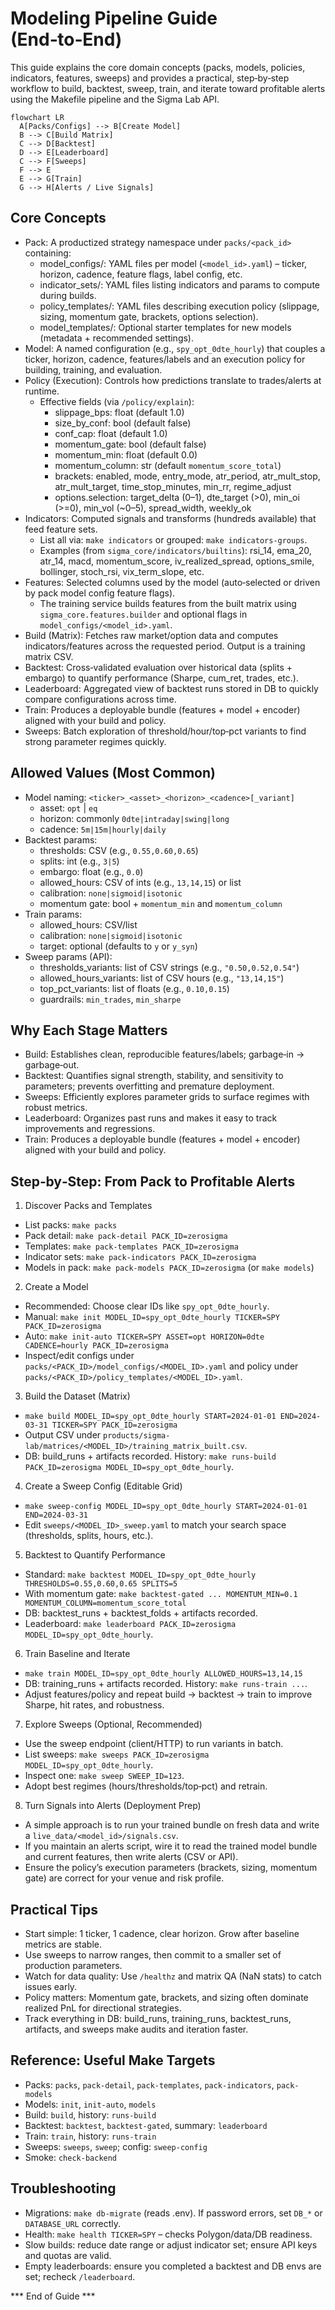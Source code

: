 # Modeling Pipeline Guide (End‑to‑End)

This guide explains the core domain concepts (packs, models, policies, indicators, features, sweeps) and provides a practical, step‑by‑step workflow to build, backtest, sweep, train, and iterate toward profitable alerts using the Makefile pipeline and the Sigma Lab API.
 
```mermaid
flowchart LR
  A[Packs/Configs] --> B[Create Model]
  B --> C[Build Matrix]
  C --> D[Backtest]
  D --> E[Leaderboard]
  C --> F[Sweeps]
  F --> E
  E --> G[Train]
  G --> H[Alerts / Live Signals]
```

## Core Concepts

- Pack: A productized strategy namespace under `packs/<pack_id>` containing:
  - model_configs/: YAML files per model (`<model_id>.yaml`) – ticker, horizon, cadence, feature flags, label config, etc.
  - indicator_sets/: YAML files listing indicators and params to compute during builds.
  - policy_templates/: YAML files describing execution policy (slippage, sizing, momentum gate, brackets, options selection).
  - model_templates/: Optional starter templates for new models (metadata + recommended settings).
- Model: A named configuration (e.g., `spy_opt_0dte_hourly`) that couples a ticker, horizon, cadence, features/labels and an execution policy for building, training, and evaluation.
- Policy (Execution): Controls how predictions translate to trades/alerts at runtime.
  - Effective fields (via `/policy/explain`):
    - slippage_bps: float (default 1.0)
    - size_by_conf: bool (default false)
    - conf_cap: float (default 1.0)
    - momentum_gate: bool (default false)
    - momentum_min: float (default 0.0)
    - momentum_column: str (default `momentum_score_total`)
    - brackets: enabled, mode, entry_mode, atr_period, atr_mult_stop, atr_mult_target, time_stop_minutes, min_rr, regime_adjust
    - options.selection: target_delta (0–1), dte_target (>0), min_oi (>=0), min_vol (~0–5), spread_width, weekly_ok
- Indicators: Computed signals and transforms (hundreds available) that feed feature sets.
  - List all via: `make indicators` or grouped: `make indicators-groups`.
  - Examples (from `sigma_core/indicators/builtins`): rsi_14, ema_20, atr_14, macd, momentum_score, iv_realized_spread, options_smile, bollinger, stoch_rsi, vix_term_slope, etc.
- Features: Selected columns used by the model (auto‑selected or driven by pack model config feature flags).
  - The training service builds features from the built matrix using `sigma_core.features.builder` and optional flags in `model_configs/<model_id>.yaml`.
- Build (Matrix): Fetches raw market/option data and computes indicators/features across the requested period. Output is a training matrix CSV.
- Backtest: Cross‑validated evaluation over historical data (splits + embargo) to quantify performance (Sharpe, cum_ret, trades, etc.).
- Leaderboard: Aggregated view of backtest runs stored in DB to quickly compare configurations across time.
- Train: Produces a deployable bundle (features + model + encoder) aligned with your build and policy.
- Sweeps: Batch exploration of threshold/hour/top‑pct variants to find strong parameter regimes quickly.

## Allowed Values (Most Common)

- Model naming: `<ticker>_<asset>_<horizon>_<cadence>[_variant]`
  - asset: `opt` | `eq`
  - horizon: commonly `0dte|intraday|swing|long`
  - cadence: `5m|15m|hourly|daily`
- Backtest params:
  - thresholds: CSV (e.g., `0.55,0.60,0.65`)
  - splits: int (e.g., `3|5`)
  - embargo: float (e.g., `0.0`)
  - allowed_hours: CSV of ints (e.g., `13,14,15`) or list
  - calibration: `none|sigmoid|isotonic`
  - momentum gate: bool + `momentum_min` and `momentum_column`
- Train params:
  - allowed_hours: CSV/list
  - calibration: `none|sigmoid|isotonic`
  - target: optional (defaults to `y` or `y_syn`)
- Sweep params (API):
  - thresholds_variants: list of CSV strings (e.g., `"0.50,0.52,0.54"`)
  - allowed_hours_variants: list of CSV hours (e.g., `"13,14,15"`)
  - top_pct_variants: list of floats (e.g., `0.10,0.15`)
  - guardrails: `min_trades`, `min_sharpe`

## Why Each Stage Matters

- Build: Establishes clean, reproducible features/labels; garbage‑in → garbage‑out.
- Backtest: Quantifies signal strength, stability, and sensitivity to parameters; prevents overfitting and premature deployment.
- Sweeps: Efficiently explores parameter grids to surface regimes with robust metrics.
- Leaderboard: Organizes past runs and makes it easy to track improvements and regressions.
- Train: Produces a deployable bundle (features + model + encoder) aligned with your build and policy.

## Step‑by‑Step: From Pack to Profitable Alerts

1) Discover Packs and Templates
- List packs: `make packs`
- Pack detail: `make pack-detail PACK_ID=zerosigma`
- Templates: `make pack-templates PACK_ID=zerosigma`
- Indicator sets: `make pack-indicators PACK_ID=zerosigma`
- Models in pack: `make pack-models PACK_ID=zerosigma` (or `make models`)

2) Create a Model
- Recommended: Choose clear IDs like `spy_opt_0dte_hourly`.
- Manual: `make init MODEL_ID=spy_opt_0dte_hourly TICKER=SPY PACK_ID=zerosigma`
- Auto: `make init-auto TICKER=SPY ASSET=opt HORIZON=0dte CADENCE=hourly PACK_ID=zerosigma`
- Inspect/edit configs under `packs/<PACK_ID>/model_configs/<MODEL_ID>.yaml` and policy under `packs/<PACK_ID>/policy_templates/<MODEL_ID>.yaml`.

3) Build the Dataset (Matrix)
- `make build MODEL_ID=spy_opt_0dte_hourly START=2024-01-01 END=2024-03-31 TICKER=SPY PACK_ID=zerosigma`
- Output CSV under `products/sigma-lab/matrices/<MODEL_ID>/training_matrix_built.csv`.
- DB: build_runs + artifacts recorded. History: `make runs-build PACK_ID=zerosigma MODEL_ID=spy_opt_0dte_hourly`.

4) Create a Sweep Config (Editable Grid)
- `make sweep-config MODEL_ID=spy_opt_0dte_hourly START=2024-01-01 END=2024-03-31`
- Edit `sweeps/<MODEL_ID>_sweep.yaml` to match your search space (thresholds, splits, hours, etc.).

5) Backtest to Quantify Performance
- Standard: `make backtest MODEL_ID=spy_opt_0dte_hourly THRESHOLDS=0.55,0.60,0.65 SPLITS=5`
- With momentum gate: `make backtest-gated ... MOMENTUM_MIN=0.1 MOMENTUM_COLUMN=momentum_score_total`
- DB: backtest_runs + backtest_folds + artifacts recorded.
- Leaderboard: `make leaderboard PACK_ID=zerosigma MODEL_ID=spy_opt_0dte_hourly`.

6) Train Baseline and Iterate
- `make train MODEL_ID=spy_opt_0dte_hourly ALLOWED_HOURS=13,14,15`
- DB: training_runs + artifacts recorded. History: `make runs-train ...`.
- Adjust features/policy and repeat build → backtest → train to improve Sharpe, hit rates, and robustness.

7) Explore Sweeps (Optional, Recommended)
- Use the sweep endpoint (client/HTTP) to run variants in batch.
- List sweeps: `make sweeps PACK_ID=zerosigma MODEL_ID=spy_opt_0dte_hourly`.
- Inspect one: `make sweep SWEEP_ID=123`.
- Adopt best regimes (hours/thresholds/top‑pct) and retrain.

8) Turn Signals into Alerts (Deployment Prep)
- A simple approach is to run your trained bundle on fresh data and write a `live_data/<model_id>/signals.csv`.
- If you maintain an alerts script, wire it to read the trained model bundle and current features, then write alerts (CSV or API).
- Ensure the policy’s execution parameters (brackets, sizing, momentum gate) are correct for your venue and risk profile.

## Practical Tips

- Start simple: 1 ticker, 1 cadence, clear horizon. Grow after baseline metrics are stable.
- Use sweeps to narrow ranges, then commit to a smaller set of production parameters.
- Watch for data quality: Use `/healthz` and matrix QA (NaN stats) to catch issues early.
- Policy matters: Momentum gate, brackets, and sizing often dominate realized PnL for directional strategies.
- Track everything in DB: build_runs, training_runs, backtest_runs, artifacts, and sweeps make audits and iteration faster.

## Reference: Useful Make Targets

- Packs: `packs`, `pack-detail`, `pack-templates`, `pack-indicators`, `pack-models`
- Models: `init`, `init-auto`, `models`
- Build: `build`, history: `runs-build`
- Backtest: `backtest`, `backtest-gated`, summary: `leaderboard`
- Train: `train`, history: `runs-train`
- Sweeps: `sweeps`, `sweep`; config: `sweep-config`
- Smoke: `check-backend`

## Troubleshooting

- Migrations: `make db-migrate` (reads .env). If password errors, set `DB_*` or `DATABASE_URL` correctly.
- Health: `make health TICKER=SPY` – checks Polygon/data/DB readiness.
- Slow builds: reduce date range or adjust indicator set; ensure API keys and quotas are valid.
- Empty leaderboards: ensure you completed a backtest and DB envs are set; recheck `/leaderboard`.

*** End of Guide ***
